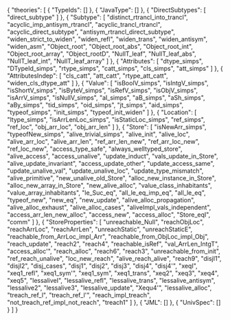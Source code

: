 {
    "theories": [
        {
            "TypeIds": []
        },
        {
            "JavaType": []
        },
        {
            "DirectSubtypes": [
                "direct_subtype"
            ]
        },
        {
            "Subtype": [
                "distinct_rtrancl_into_trancl",
                "acyclic_imp_antisym_rtrancl",
                "acyclic_trancl_rtrancl",
                "acyclic_direct_subtype",
                "antisym_rtrancl_direct_subtype",
                "widen_strict_to_widen",
                "widen_refl",
                "widen_trans",
                "widen_antisym",
                "widen_asm",
                "Object_root",
                "Object_root_abs",
                "Object_root_int",
                "Object_root_array",
                "Object_rootD",
                "NullT_leaf",
                "NullT_leaf_abs",
                "NullT_leaf_int",
                "NullT_leaf_array"
            ]
        },
        {
            "Attributes": [
                "dtype_simps",
                "DTypeId_simps",
                "rtype_simps",
                "catt_simps",
                "cls_simps",
                "att_simps"
            ]
        },
        {
            "AttributesIndep": [
                "cls_catt",
                "att_catt",
                "rtype_att_catt",
                "widen_cls_dtype_att"
            ]
        },
        {
            "Value": [
                "isBoolV_simps",
                "isIntgV_simps",
                "isShortV_simps",
                "isByteV_simps",
                "isRefV_simps",
                "isObjV_simps",
                "isArrV_simps",
                "isNullV_simps",
                "aI_simps",
                "aB_simps",
                "aSh_simps",
                "aBy_simps",
                "tid_simps",
                "oid_simps",
                "jt_simps",
                "aid_simps",
                "typeof_simps",
                "init_simps",
                "typeof_init_widen"
            ]
        },
        {
            "Location": [
                "ltype_simps",
                "isArrLenLoc_simps",
                "isStaticLoc_simps",
                "ref_simps",
                "ref_loc",
                "obj_arr_loc",
                "obj_arr_len"
            ]
        },
        {
            "Store": [
                "isNewArr_simps",
                "typeofNew_simps",
                "alive_trivial_simps",
                "alive_init",
                "alive_loc",
                "alive_arr_loc",
                "alive_arr_len",
                "ref_arr_len_new",
                "ref_arr_loc_new",
                "ref_loc_new",
                "access_type_safe",
                "always_welltyped_store",
                "alive_access",
                "access_unalive",
                "update_induct",
                "vals_update_in_Store",
                "alive_update_invariant",
                "access_update_other",
                "update_access_same",
                "update_unalive_val",
                "update_unalive_loc",
                "update_type_mismatch",
                "alive_primitive",
                "new_unalive_old_Store",
                "alloc_new_instance_in_Store",
                "alloc_new_array_in_Store",
                "new_alive_alloc",
                "value_class_inhabitants",
                "value_array_inhabitants",
                "le_Suc_eq",
                "all_le_eq_imp_eq",
                "all_le_eq",
                "typeof_new",
                "new_eq",
                "new_update",
                "alive_alloc_propagation",
                "alive_alloc_exhaust",
                "alive_alloc_cases",
                "aliveImpl_vals_independent",
                "access_arr_len_new_alloc",
                "access_new",
                "access_alloc",
                "Store_eqI",
                "comm"
            ]
        },
        {
            "StoreProperties": [
                "unreachable_Null",
                "reachObjLoc",
                "reachArrLoc",
                "reachArrLen",
                "unreachStatic",
                "unreachStaticE",
                "reachable_from_ArrLoc_impl_Arr",
                "reachable_from_ObjLoc_impl_Obj",
                "reach_update",
                "reach2",
                "reach4",
                "reachable_isRef",
                "val_ArrLen_IntgT",
                "access_alloc'",
                "reach_alloc",
                "reach6",
                "reach3",
                "unreachable_from_init",
                "ref_reach_unalive",
                "loc_new_reach",
                "alive_reach_alive",
                "reach9",
                "disjI1",
                "disjI2",
                "disj_cases",
                "disj1",
                "disj2",
                "disj3",
                "disj4",
                "disj4'",
                "xeqI",
                "xeq1_refl",
                "xeq1_sym'",
                "xeq1_sym",
                "xeq1_trans",
                "xeq2",
                "xeq3",
                "xeq4",
                "xeq5",
                "lessaliveI",
                "lessalive_refl",
                "lessalive_trans",
                "lessalive_antisym",
                "lessalive2",
                "lessalive3",
                "lessalive_update",
                "Xequ4'",
                "lessalive_alloc",
                "treach_ref_l",
                "treach_ref_l'",
                "reach_impl_treach",
                "not_treach_ref_impl_not_reach",
                "treach1"
            ]
        },
        {
            "JML": []
        },
        {
            "UnivSpec": []
        }
    ]
}